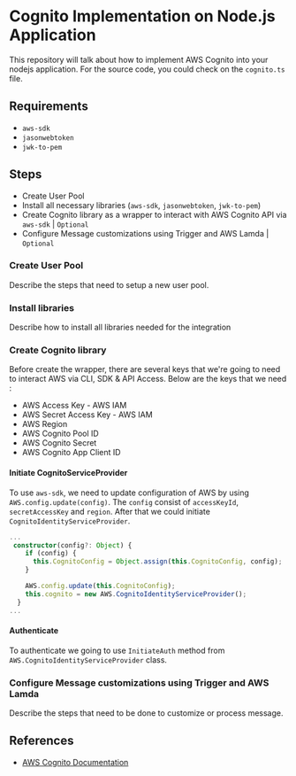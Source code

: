 # Cognito Implementation on Node.js Application

This repository will talk about how to implement AWS Cognito into your nodejs application.
For the source code, you could check on the `cognito.ts` file.

## Requirements

- `aws-sdk`
- `jasonwebtoken`
- `jwk-to-pem`

## Steps

- Create User Pool
- Install all necessary libraries (`aws-sdk`, `jasonwebtoken`, `jwk-to-pem`)
- Create Cognito library as a wrapper to interact with AWS Cognito API via `aws-sdk` | `Optional`
- Configure Message customizations using Trigger and AWS Lamda | `Optional`

### Create User Pool

Describe the steps that need to setup a new user pool.

### Install libraries

Describe how to install all libraries needed for the integration

### Create Cognito library

Before create the wrapper, there are several keys that we're going to need to interact AWS via CLI, SDK & API Access. Below are the keys that we need :

- AWS Access Key - AWS IAM
- AWS Secret Access Key - AWS IAM
- AWS Region
- AWS Cognito Pool ID
- AWS Cognito Secret
- AWS Cognito App Client ID

#### Initiate CognitoServiceProvider

To use `aws-sdk`, we need to update configuration of AWS by using `AWS.config.update(config)`. The `config` consist of `accessKeyId`, `secretAccessKey` and `region`. After that we could initiate `CognitoIdentityServiceProvider`.

```typescript
...
 constructor(config?: Object) {
    if (config) {
      this.CognitoConfig = Object.assign(this.CognitoConfig, config);
    }

    AWS.config.update(this.CognitoConfig);
    this.cognito = new AWS.CognitoIdentityServiceProvider();
  }
...
```

#### Authenticate

To authenticate we going to use `InitiateAuth` method from `AWS.CognitoIdentityServiceProvider` class.

### Configure Message customizations using Trigger and AWS Lamda

Describe the steps that need to be done to customize or process message.

## References

- [AWS Cognito Documentation](https://docs.aws.amazon.com/AWSJavaScriptSDK/latest/AWS/CognitoIdentityServiceProvider.html)
